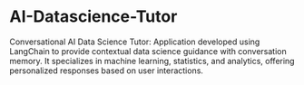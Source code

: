 # AI-Datascience-Tutor
Conversational AI Data Science Tutor: Application developed  using LangChain to provide contextual data science guidance with conversation memory. It specializes in machine learning, statistics, and analytics, offering personalized responses based on user interactions.
